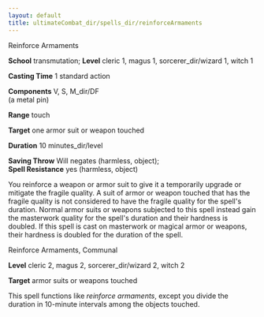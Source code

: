 ```yaml
---
layout: default
title: ultimateCombat_dir/spells_dir/reinforceArmaments
---
```

Reinforce Armaments

**School** transmutation; **Level** cleric 1, magus 1, sorcerer_dir/wizard 1, witch 1

**Casting Time** 1 standard action

**Components** V, S, M_dir/DF   
(a metal pin)

**Range** touch

**Target** one armor suit or weapon touched

**Duration** 10 minutes_dir/level

**Saving Throw** Will negates (harmless, object);   
**Spell Resistance** yes (harmless, object)

You reinforce a weapon or armor suit to give it a temporarily upgrade or mitigate the fragile quality. A suit of armor or weapon touched that has the fragile quality is not considered to have the fragile quality for the spell's duration. Normal armor suits or weapons subjected to this spell instead gain the masterwork quality for the spell's duration and their hardness is doubled. If this spell is cast on masterwork or magical armor or weapons, their hardness is doubled for the duration of the spell.

Reinforce Armaments, Communal

**Level** cleric 2, magus 2, sorcerer_dir/wizard 2, witch 2

**Target** armor suits or weapons touched

This spell functions like _reinforce armaments_, except you divide the duration in 10-minute intervals among the objects touched.

